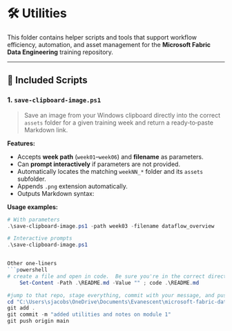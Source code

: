 
# 🛠 Utilities

This folder contains helper scripts and tools that support workflow efficiency, automation, and asset management for the **Microsoft Fabric Data Engineering** training repository.

---

## 📄 Included Scripts

### 1. `save-clipboard-image.ps1`
> Save an image from your Windows clipboard directly into the correct `assets` folder for a given training week and return a ready‑to‑paste Markdown link.

**Features:**
- Accepts **week path** (`week01`–`week06`) and **filename** as parameters.
- Can **prompt interactively** if parameters are not provided.
- Automatically locates the matching `weekNN_*` folder and its `assets` subfolder.
- Appends `.png` extension automatically.
- Outputs Markdown syntax:  


**Usage examples:**
```powershell
# With parameters
.\save-clipboard-image.ps1 -path week03 -filename dataflow_overview

# Interactive prompts
.\save-clipboard-image.ps1


Other one-liners
```powershell
# create a file and open in code.  Be sure you're in the correct directory
    Set-Content -Path .\README.md -Value "" ; code .\README.md

#jump to that repo, stage everything, commit with your message, and push
cd "C:\Users\sjacobs\OneDrive\Documents\Evanescent\microsoft-fabric-data-engineering"
git add .
git commit -m "added utilities and notes on module 1"
git push origin main
